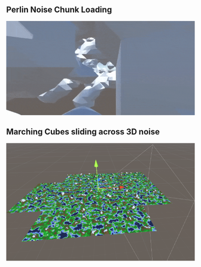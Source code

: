 ## Perlin Noise Chunk Loading
![alt text](https://github.com/flooferdoodle/ArchivedUnityProjects/blob/main/Marching%20Cubes/Demos/marchingcubesgif.gif)  

## Marching Cubes sliding across 3D noise  
![alt text](https://github.com/flooferdoodle/ArchivedUnityProjects/blob/main/Marching%20Cubes/Demos/perlin%20chunk%20display.png)
